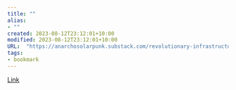 ```yaml
---
title: ""
alias:
- ""
created: 2023-08-12T23:12:01+10:00
modified: 2023-08-12T23:12:01+10:00
URL:  "https://anarchosolarpunk.substack.com/revolutionary-infrastructures"
tags:
- bookmark
---
```


> 

[Link](https://anarchosolarpunk.substack.com/revolutionary-infrastructures)

